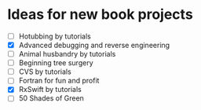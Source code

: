 # Ideas for new book projects

- [ ] Hotubbing by tutorials
- [x] Advanced debugging and reverse engineering
- [ ] Animal husbandry by tutorials
- [ ] Beginning tree surgery
- [ ]  CVS by tutorials
- [ ] Fortran for fun and profit
- [x] RxSwift by tutorials
- [ ] 50 Shades of Green

